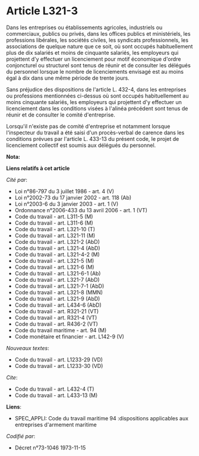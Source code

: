 # Article L321-3

Dans les entreprises ou établissements agricoles, industriels ou commerciaux, publics ou privés, dans les offices publics et
ministériels, les professions libérales, les sociétés civiles, les syndicats professionnels, les associations de quelque
nature que ce soit, où sont occupés habituellement plus de dix salariés et moins de cinquante salariés, les employeurs qui
projettent d'y effectuer un licenciement pour motif économique d'ordre conjoncturel ou structurel sont tenus de réunir et de
consulter les délégués du personnel lorsque le nombre de licenciements envisagé est au moins égal à dix dans une même période
de trente jours.

Sans préjudice des dispositions de l'article L. 432-4, dans les entreprises ou professions mentionnées ci-dessus où sont
occupés habituellement au moins cinquante salariés, les employeurs qui projettent d'y effectuer un licenciement dans les
conditions visées à l'alinéa précédent sont tenus de réunir et de consulter le comité d'entreprise.

Lorsqu'il n'existe pas de comité d'entreprise et notamment lorsque l'inspecteur du travail a été saisi d'un procès-verbal de
carence dans les conditions prévues par l'article L. 433-13 du présent code, le projet de licenciement collectif est soumis
aux délégués du personnel.

**Nota:**



**Liens relatifs à cet article**

_Cité par_:

  - Loi n°86-797 du 3 juillet 1986 - art. 4 (V)
  - Loi n°2002-73 du 17 janvier 2002 - art. 118 (Ab)
  - Loi n°2003-6 du 3 janvier 2003 - art. 1 (V)
  - Ordonnance n°2006-433 du 13 avril 2006 - art. 1 (VT)
  - Code du travail - art. L311-5 (M)
  - Code du travail - art. L311-6 (M)
  - Code du travail - art. L321-10 (T)
  - Code du travail - art. L321-11 (M)
  - Code du travail - art. L321-2 (AbD)
  - Code du travail - art. L321-4 (AbD)
  - Code du travail - art. L321-4-2 (M)
  - Code du travail - art. L321-5 (M)
  - Code du travail - art. L321-6 (M)
  - Code du travail - art. L321-6-1 (Ab)
  - Code du travail - art. L321-7 (AbD)
  - Code du travail - art. L321-7-1 (AbD)
  - Code du travail - art. L321-8 (MMN)
  - Code du travail - art. L321-9 (AbD)
  - Code du travail - art. L434-6 (AbD)
  - Code du travail - art. R321-21 (VT)
  - Code du travail - art. R321-4 (VT)
  - Code du travail - art. R436-2 (VT)
  - Code du travail maritime - art. 94 (M)
  - Code monétaire et financier - art. L142-9 (V)

_Nouveaux textes_:

  - Code du travail - art. L1233-29 (VD)
  - Code du travail - art. L1233-30 (VD)

_Cite_:

  - Code du travail - art. L432-4 (T)
  - Code du travail - art. L433-13 (M)

**Liens**:

  - SPEC_APPLI: Code du travail maritime 94 :dispositions applicables aux entreprises d'armement maritime

_Codifié par_:

  - Décret n°73-1046 1973-11-15
